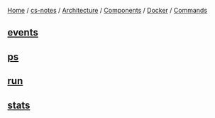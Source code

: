 [Home](https://mengxianbin.github.io) /
[cs-notes](https://mengxianbin.github.io/cs-notes/site) /
[Architecture](https://mengxianbin.github.io/cs-notes/site/Architecture) /
[Components](https://mengxianbin.github.io/cs-notes/site/Architecture/Components) /
[Docker](https://mengxianbin.github.io/cs-notes/site/Architecture/Components/Docker) /
[Commands](https://mengxianbin.github.io/cs-notes/site/Architecture/Components/Docker/Commands)

## [events](https://mengxianbin.github.io/cs-notes/site/Architecture/Components/Docker/Commands/events)

## [ps](https://mengxianbin.github.io/cs-notes/site/Architecture/Components/Docker/Commands/ps)

## [run](https://mengxianbin.github.io/cs-notes/site/Architecture/Components/Docker/Commands/run)

## [stats](https://mengxianbin.github.io/cs-notes/site/Architecture/Components/Docker/Commands/stats)
